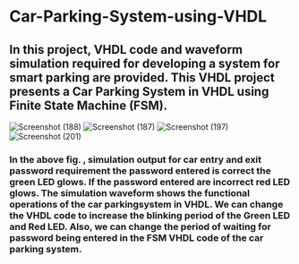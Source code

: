 # Car-Parking-System-using-VHDL
## In this project, VHDL code and waveform simulation required for developing a system for smart parking are provided. This VHDL project presents a Car Parking System in VHDL using Finite State Machine (FSM).  

![Screenshot (188)](https://github.com/AniruddhaChitte/Car-Parking-System-using-VHDL/assets/126589277/54df0743-f4ac-479d-a3d3-462282b17f0d)
![Screenshot (187)](https://github.com/AniruddhaChitte/Car-Parking-System-using-VHDL/assets/126589277/a1f458af-c57f-44d9-b905-1ad6f39a3cd2)
![Screenshot (197)](https://github.com/AniruddhaChitte/Car-Parking-System-using-VHDL/assets/126589277/2a3cae73-1366-4cd8-af69-8639716a3211)
![Screenshot (201)](https://github.com/AniruddhaChitte/Car-Parking-System-using-VHDL/assets/126589277/b3de5693-a2f1-4aef-93e3-59c22eac3634)

### In the above fig. , simulation output for car entry and exit password requirement the password entered is correct the green LED glows. If the password entered are incorrect red LED glows. The simulation waveform shows the functional operations of the car parkingsystem in VHDL. We can change the VHDL code to increase the blinking period of the Green LED and Red LED. Also, we can change the period of waiting for password being entered in the FSM VHDL code of the car parking system.
